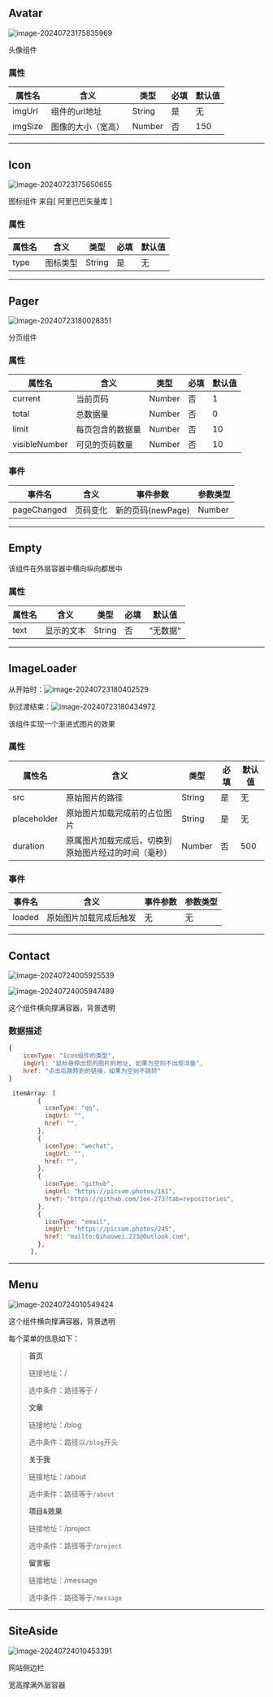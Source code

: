 ## Avatar

![image-20240723175835969](C:\Users\Qihao\AppData\Roaming\Typora\typora-user-images\image-20240723175835969.png)

头像组件

### 属性

| 属性名  | 含义               | 类型   | 必填 | 默认值 |
| ------- | ------------------ | ------ | ---- | ------ |
| imgUrl  | 组件的url地址      | String | 是   | 无     |
| imgSize | 图像的大小（宽高） | Number | 否   | 150    |

----------------------



## Icon

![image-20240723175650655](C:\Users\Qihao\AppData\Roaming\Typora\typora-user-images\image-20240723175650655.png)

图标组件  来自[ 阿里巴巴矢量库 ]

### 属性

| 属性名 | 含义     | 类型   | 必填 | 默认值 |
| ------ | -------- | ------ | ---- | ------ |
| type   | 图标类型 | String | 是   | 无     |

------------------------------------



## Pager

![image-20240723180028351](C:\Users\Qihao\AppData\Roaming\Typora\typora-user-images\image-20240723180028351.png)

分页组件

### 属性

| 属性名        | 含义             | 类型   | 必填 | 默认值 |
| ------------- | ---------------- | ------ | ---- | ------ |
| current       | 当前页码         | Number | 否   | 1      |
| total         | 总数据量         | Number | 否   | 0      |
| limit         | 每页包含的数据量 | Number | 否   | 10     |
| visibleNumber | 可见的页码数量   | Number | 否   | 10     |

### 事件

| 事件名      | 含义     | 事件参数          | 参数类型 |
| ----------- | -------- | ----------------- | -------- |
| pageChanged | 页码变化 | 新的页码(newPage) | Number   |

-----------------



## Empty

该组件在外层容器中横向纵向都居中

### 属性

| 属性名 | 含义       | 类型   | 必填 | 默认值   |
| ------ | ---------- | ------ | ---- | -------- |
| text   | 显示的文本 | String | 否   | "无数据" |

--------------------------



## ImageLoader

从开始时：![image-20240723180402529](C:\Users\Qihao\AppData\Roaming\Typora\typora-user-images\image-20240723180402529.png)

到过渡结束：![image-20240723180434972](C:\Users\Qihao\AppData\Roaming\Typora\typora-user-images\image-20240723180434972.png)

该组件实现一个渐进式图片的效果

### 属性

| 属性名      | 含义                                                 | 类型   | 必填 | 默认值 |
| ----------- | ---------------------------------------------------- | ------ | ---- | ------ |
| src         | 原始图片的路径                                       | String | 是   | 无     |
| placeholder | 原始图片加载完成前的占位图片                         | String | 是   | 无     |
| duration    | 原属图片加载完成后，切换到原始图片经过的时间（毫秒） | Number | 否   | 500    |

### 事件

| 事件名 | 含义                   | 事件参数 | 参数类型 |
| ------ | ---------------------- | -------- | -------- |
| loaded | 原始图片加载完成后触发 | 无       | 无       |

-----------------



## Contact

![image-20240724005925539](C:\Users\Qihao\AppData\Roaming\Typora\typora-user-images\image-20240724005925539.png)

![image-20240724005947489](C:\Users\Qihao\AppData\Roaming\Typora\typora-user-images\image-20240724005947489.png)

这个组件横向撑满容器，背景透明

### 数据描述

```js
{
	iconType: "Icon组件的类型",
    imgUrl: "鼠标悬停出现的图片的地址, 如果为空则不出现浮窗",
	href: "点击后跳转到的链接，如果为空则不跳转"
}
```



```js
 itemArray: [
        {
          iconType: "qq",
          imgUrl: "",
          href: "",
        },
        {
          iconType: "wechat",
          imgUrl: "",
          href: "",
        },
        {
          iconType: "github",
          imgUrl: "https://picsum.photos/161",
          href: "https://github.com/Joe-273?tab=repositories",
        },
        {
          iconType: "email",
          imgUrl: "https://picsum.photos/245",
          href: "mailto:Qihaowei.273@Outlook.com",
        },
      ],
```

-----------------------



## Menu

![image-20240724010549424](C:\Users\Qihao\AppData\Roaming\Typora\typora-user-images\image-20240724010549424.png)

这个组件横向撑满容器，背景透明

每个菜单的信息如下：

> **首页**
>
> 链接地址：/
>
> 选中条件：路径等于 /
>
> **文章**
>
> 链接地址：/blog
>
> 选中条件：路径以`/blog`开头
>
> **关于我**
>
> 链接地址：/about
>
> 选中条件：路径等于`/about`
>
> **项目&效果**
>
> 链接地址：/project
>
> 选中条件：路径等于`/project`
>
> **留言板**
>
> 链接地址：/message
>
> 选中条件：路径等于`/message`

-------------



## SiteAside

![image-20240724010453391](C:\Users\Qihao\AppData\Roaming\Typora\typora-user-images\image-20240724010453391.png)

网站侧边栏

宽高撑满外层容器

